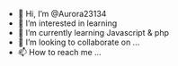 - 👋 Hi, I’m @Aurora23134
- 👀 I’m interested in learning
- 🌱 I’m currently learning Javascript & php
- 💞️ I’m looking to collaborate on ...
- 📫 How to reach me ...

<!---
Aurora23134/Aurora23134 is a ✨ special ✨ repository because its `README.md` (this file) appears on your GitHub profile.
You can click the Preview link to take a look at your changes.
--->

